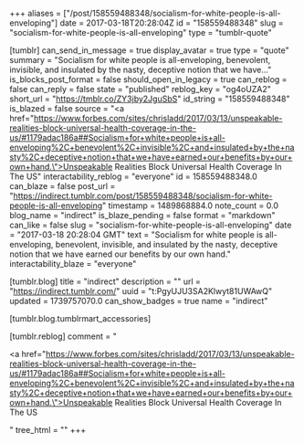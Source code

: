 +++
aliases = ["/post/158559488348/socialism-for-white-people-is-all-enveloping"]
date = 2017-03-18T20:28:04Z
id = "158559488348"
slug = "socialism-for-white-people-is-all-enveloping"
type = "tumblr-quote"

[tumblr]
can_send_in_message = true
display_avatar = true
type = "quote"
summary = "Socialism for white people is all-enveloping, benevolent, invisible, and insulated by the nasty, deceptive notion that we have..."
is_blocks_post_format = false
should_open_in_legacy = true
can_reblog = false
can_reply = false
state = "published"
reblog_key = "og4oUZA2"
short_url = "https://tmblr.co/ZY3jby2JguSbS"
id_string = "158559488348"
is_blazed = false
source = "<a href=\"https://www.forbes.com/sites/chrisladd/2017/03/13/unspeakable-realities-block-universal-health-coverage-in-the-us/#1179adac186a##Socialism+for+white+people+is+all-enveloping%2C+benevolent%2C+invisible%2C+and+insulated+by+the+nasty%2C+deceptive+notion+that+we+have+earned+our+benefits+by+our+own+hand.\">Unspeakable Realities Block Universal Health Coverage In The US</a>"
interactability_reblog = "everyone"
id = 158559488348.0
can_blaze = false
post_url = "https://indirect.tumblr.com/post/158559488348/socialism-for-white-people-is-all-enveloping"
timestamp = 1489868884.0
note_count = 0.0
blog_name = "indirect"
is_blaze_pending = false
format = "markdown"
can_like = false
slug = "socialism-for-white-people-is-all-enveloping"
date = "2017-03-18 20:28:04 GMT"
text = "Socialism for white people is all-enveloping, benevolent, invisible, and insulated by the nasty, deceptive notion that we have earned our benefits by our own hand."
interactability_blaze = "everyone"

[tumblr.blog]
title = "indirect"
description = ""
url = "https://indirect.tumblr.com/"
uuid = "t:PgyUJU3SA2Klwyt81UWAwQ"
updated = 1739757070.0
can_show_badges = true
name = "indirect"

[tumblr.blog.tumblrmart_accessories]

[tumblr.reblog]
comment = "<p><a href=\"https://www.forbes.com/sites/chrisladd/2017/03/13/unspeakable-realities-block-universal-health-coverage-in-the-us/#1179adac186a##Socialism+for+white+people+is+all-enveloping%2C+benevolent%2C+invisible%2C+and+insulated+by+the+nasty%2C+deceptive+notion+that+we+have+earned+our+benefits+by+our+own+hand.\">Unspeakable Realities Block Universal Health Coverage In The US</a></p>"
tree_html = ""
+++

